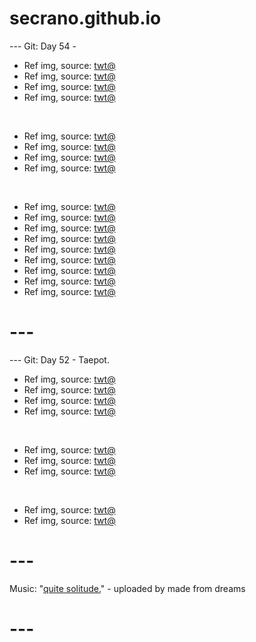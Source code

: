 # secrano.github.io

--- Git: Day 54 - 

- Ref img, source: [twt@](https://x.com/natsume0v0/status/1813596320571302027)
- Ref img, source: [twt@](https://x.com/TheMMAlien/status/1813306146847101228)
- Ref img, source: [twt@](https://x.com/1000_mikan/status/1813451209774354463) 
- Ref img, source: [twt@](https://x.com/kirakosarin/status/1813721344443638269)

<br/>

- Ref img, source: [twt@](https://x.com/710wonderdev/status/1813803809757593759)
- Ref img, source: [twt@](https://x.com/JustJydn/status/1813707697839305151)
- Ref img, source: [twt@](https://x.com/hrtapp/status/1813662811341615343)
- Ref img, source: [twt@](https://x.com/renatairl/status/1813571467214455192)

<br/>

- Ref img, source: [twt@](https://x.com/MarcoGrandFleet/status/1813525166418247846)
- Ref img, source: [twt@](https://x.com/Justin96636/status/1813826711274086732)
- Ref img, source: [twt@](https://x.com/hrtapp/status/1813782982764966106)
- Ref img, source: [twt@](https://x.com/kiyiromi/status/1813751615712837988)
- Ref img, source: [twt@](https://x.com/s8n/status/1813574430632681743)
- Ref img, source: [twt@](https://x.com/HawkTuahGirl24/status/1813666481927778567)
- Ref img, source: [twt@](https://x.com/pewpiece/status/1813771931927408792)
- Ref img, source: [twt@](https://x.com/pewpiece/status/1813868695787352509)
- Ref img, source: [twt@](https://x.com/GAx5jx8Lsq4mBIn/status/1813858748688978195)

# ---

--- Git: Day 52 - Taepot.

- Ref img, source: [twt@](https://x.com/PT_CROW/status/1813463160759939301)
- Ref img, source: [twt@](https://x.com/Kuroneko__x/status/1813074988435407071)
- Ref img, source: [twt@](https://x.com/ShitpostGate/status/1813476229451862341) 
- Ref img, source: [twt@](https://x.com/CeoofRomcom/status/1813281729299292266)

<br/>

- Ref img, source: [twt@](https://x.com/TopGyaru/status/1813273421624799428)
- Ref img, source: [twt@](https://x.com/GAx5jx8Lsq4mBIn/status/1813529831793123474)
- Ref img, source: [twt@](https://x.com/Aunty_TeeTee/status/1812820795619459202)

<br/>

- Ref img, source: [twt@](https://x.com/GAx5jx8Lsq4mBIn/status/1813245615532613859)
- Ref img, source: [twt@](https://x.com/Kuroneko__x/status/1765747416144265687)

# ---
 Music: "[quite solitude.](https://www.youtube.com/watch?v=DFuFDdL9sl4)" - uploaded by made from dreams
# ---
